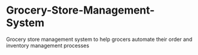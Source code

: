 # Grocery-Store-Management-System
Grocery store management system to help grocers automate their order and inventory management processes
